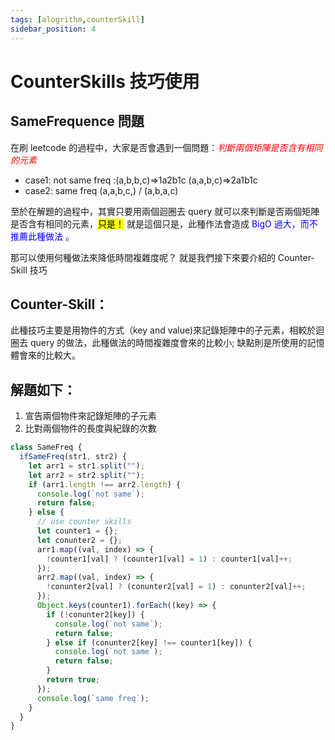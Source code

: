 ```yaml
---
tags: [alogrithm,counterSkill]
sidebar_position: 4
---
```


# CounterSkills 技巧使用

## SameFrequence 問題

在刷 leetcode 的過程中，大家是否會遇到一個問題：<font color ="red">_判斷兩個矩陣是否含有相同的元素_</font>

- case1: not same freq :(a,b,b,c)=>1a2b1c (a,a,b,c)=>2a1b1c
- case2: same freq (a,a,b,c,) / (a,b,a,c)

至於在解題的過程中，其實只要用兩個迴圈去 query 就可以來判斷是否兩個矩陣是否含有相同的元素，<mark>只是！</mark>
就是這個只是，此種作法會造成 <font color="blue">BigO 過大，而不推薦此種做法 。</font>

那可以使用何種做法來降低時間複雜度呢？ 就是我們接下來要介紹的 Counter-Skill 技巧

## Counter-Skill：

此種技巧主要是用物件的方式（key and value)來記錄矩陣中的子元素，相較於迴圈去 query 的做法，此種做法的時間複雜度會來的比較小; 缺點則是所使用的記憶體會來的比較大。

## 解題如下：

1. 宣告兩個物件來記錄矩陣的子元素
2. 比對兩個物件的長度與紀錄的次數

```js
class SameFreq {
  ifSameFreq(str1, str2) {
    let arr1 = str1.split("");
    let arr2 = str2.split("");
    if (arr1.length !== arr2.length) {
      console.log(`not same`);
      return false;
    } else {
      // use counter skills
      let counter1 = {};
      let conunter2 = {};
      arr1.map((val, index) => {
        !counter1[val] ? (counter1[val] = 1) : counter1[val]++;
      });
      arr2.map((val, index) => {
        !conunter2[val] ? (conunter2[val] = 1) : conunter2[val]++;
      });
      Object.keys(counter1).forEach((key) => {
        if (!conunter2[key]) {
          console.log(`not same`);
          return false;
        } else if (conunter2[key] !== counter1[key]) {
          console.log(`not same`);
          return false;
        }
        return true;
      });
      console.log(`same freq`);
    }
  }
}
```
